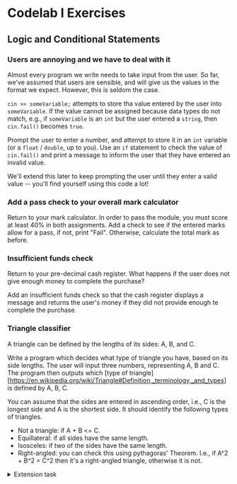 # Codelab I Exercises

## Logic and Conditional Statements

### Users are annoying and we have to deal with it

Almost every program we write needs to take input from the user. So far, we've assumed that users are sensible, and will give us the values in the format we expect. However, this is seldom the case.

`cin >> someVariable;` attempts to store tha value entered by the user into `someVariable`. If the value cannot be assigned because data types do not match, e.g., if `someVariable` is an `int` but the user entered a `string`, then `cin.fail()` becomes `true`.

Prompt the user to enter a number, and attempt to store it in an `int` variable (or a `float` / `double`, up to you). Use an `if` statement to check the value of `cin.fail()` and print a message to inform the user that they have entered an invalid value.

We'll extend this later to keep prompting the user until they enter a valid value -- you'll find yourself using this code a lot!

### Add a pass check to your overall mark calculator

Return to your mark calculator.
In order to pass the module, you must score at least 40% in both assignments. Add a check to see if the entered marks allow for a pass, if not, print "Fail". Otherwise, calculate the total mark as before.

### Insufficient funds check

Return to your pre-decimal cash register. What happens if the user does not give enough money to complete the purchase?

Add an insufficient funds check so that the cash register displays a message and returns the user's money if they did not provide enough te complete the purchase.

### Triangle classifier

A triangle can be defined by the lengths of its sides: A, B, and C.

Write a program which decides what type of triangle you have, based on its side lengths.
The user will input three numbers, representing A, B and C.
The program then outputs which [type of triangle][https://en.wikipedia.org/wiki/Triangle#Definition,_terminology,_and_types] is defined by A, B, C.

You can assume that the sides are entered in ascending order, i.e., C is the longest side and A is the shortest side.
It should identify the following types of triangles.

- Not a triangle: if A + B <= C.
- Equillateral: if all sides have the same length.
- Isosceles: if two of the sides have the same length.
- Right-angled: you can check this using pythagoras' Theorem. I.e., if A^2 + B^2 = C^2 then it's a right-angled triangle, otherwise it is not.

<details>
<summary>Extension task</summary>

Adapt your program to handle the case when the numbers are not entered in ascending order.
I.e., for your existing logic to keep working, you'll need to re-arrange the inputted numbers so that A <= B <= C
</details>

